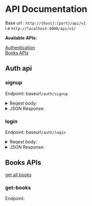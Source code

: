 # API Documentation

Base url : `http://{host}:{port}/api/v1`  
i.e `http://localhost:4000/api/v1/`

**Available APIs:**

[Authentication](#auth-api)  
[Books APIs](#books-apis)

## Auth api

### signup

Endpoint: baseurl`/auth/signup`

<details>
<summary>Reqest body:</summary>
 
```json
{
    "username": "soumitra",
    "firstName": "Soumitra",
    "lastName": "Das",
    "email": "soumitra@gmail.com",
    "password": "********"
}
```
</details>

<details>
<summary>JSON Response:</summary>
 
```json
{
    "success": true,
    "message": "User created successfully",
    "user": {
        "username": "soumitra",
        "email": "soumitra@gmail.com"
    }
}
```
</details>

### login

Endpoint: baseurl`/auth/login`

<details>
<summary>Reqest body:</summary>
 
```json
{
    "email": "faysel@gmail.com",
    "password": "********"
}
```
</details>

<details>
<summary>JSON Response:</summary>
 
```json
{
    "message": "User logged in successfully",
    "success": true,
    "user": {
        "_id": "655d4a9281278104da2ce8e3",
        "username": "syedfaysel",
        "firstName": "Syed Faysel",
        "lastName": "Ahammad Rajo",
        "email": "faysel@gmail.com",
        "createdAt": "2023-11-22T00:25:54.715Z",
        "updatedAt": "2023-11-22T00:25:54.715Z",
        "__v": 0
    },
    "token": "jwt token"
}
```
</details>

## Books APIs

[get all books](#get-books)

### get-books

Endpoint:
